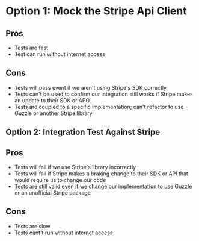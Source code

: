 # Option 1: Mock the Stripe Api Client

## Pros

- Tests are fast
- Test can run without internet access

## Cons

- Tests will pass event if we aren't using Stripe's SDK correctly
- Tests can't be used to confirm our integration still works if Stripe makes
an update to their SDK or APO
- Tests are coupled to a specific implementation; can't refactor to use Guzzle
or another Stripe library


## Option 2: Integration Test Against Stripe

## Pros
- Tests will fail if we use Stripe's library incorrectly
- Tests will fail if Stripe makes a braking change to their SDK or API that
would require us to change our code
- Tests are still valid even if we change our implementation to use Guzzle or 
an unofficial Stripe package

## Cons
- Tests are slow
- Tests cant't run without internet access